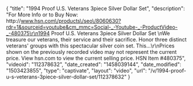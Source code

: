 {
    "title": "1994 Proof U.S. Veterans 3piece Silver Dollar Set",
    "description": "For More Info or to Buy Now: http:\/\/www.hsn.com\/products\/seo\/8060630?rdr=1&sourceid=youtube&cm_mmc=Social-_-Youtube-_-ProductVideo-_-480375\r\n1994 Proof U.S. Veterans 3piece Silver Dollar Set  \nWe treasure our veterans, their service and their sacrifice. Honor three distinct veterans' groups with this spectacular silver coin set. This...\r\nPrices shown on the previously recorded video may not represent the current price.  View hsn.com to view the current selling price. HSN Item #480375",
    "videoid": "112378632",
    "date_created": "1458039144",
    "date_modified": "1503423855",
    "type": "captivate",
    "layout": "video",
    "url": "\/v\/1994-proof-u-s-veterans-3piece-silver-dollar-set\/112378632"
}